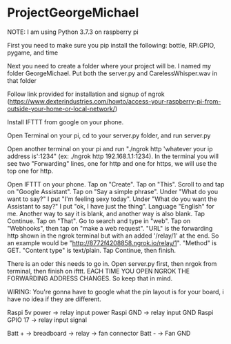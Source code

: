 # ProjectGeorgeMichael

NOTE: I am using Python 3.7.3 on raspberry pi

First you need to make sure you pip install the following: bottle, RPi.GPIO, pygame, and time

Next you need to create a folder where your project will be. I named my folder GeorgeMichael. Put both the server.py and CarelessWhisper.wav in that folder

Follow link provided for installation and signup of ngrok (https://www.dexterindustries.com/howto/access-your-raspberry-pi-from-outside-your-home-or-local-network/)

Install IFTTT from google on your phone.

Open Terminal on your pi, cd to your server.py folder, and run server.py

Open another terminal on your pi and run "./ngrok http 'whatever your ip address is':1234" (ex: ./ngrok http 192.168.1.1:1234). In the terminal you will see two "Forwarding" lines, one for http and one for https, we will use the top one for http.

Open IFTTT on your phone. Tap on "Create". Tap on "This". Scroll to and tap on "Google Assistant". Tap on "Say a simple phrase". Under "What do you want to say?" I put "I'm feeling sexy today". Under "What do you want the Assistant to say?" I put "ok, I have just the thing". Language "English" for me. Another way to say it is blank, and another way is also blank. Tap Continue. Tap on "That". Go to search and type in "web". Tap on "Webhooks", then tap on "make a web request". "URL" is the forwarding http shown in the ngrok terminal but with an added '/relay/1' at the end. So an example would be "http://8772f4208858.ngrok.io/relay/1". "Method" is GET. "Content type" is text/plain. Tap Continue, then finish.

There is an oder this needs to go in. Open server.py first, then nrgok from terminal, then finish on ifttt.
EACH TIME YOU OPEN NGROK THE FORWARDING ADDRESS CHANGES. So keep that in mind.

WIRING:
You're gonna have to google what the pin layout is for your board, i have no idea if they are different.

Raspi 5v power -> relay input power
Raspi GND -> relay input GND
Raspi GPIO 17 -> relay input signal

Batt +  -> breadboard -> relay -> fan connector
Batt -  -> Fan GND
